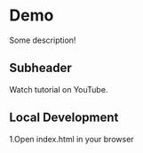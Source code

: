 # Demo

Some description!

## Subheader

Watch tutorial on YouTube.

## Local Development

1.Open index.html in your browser
